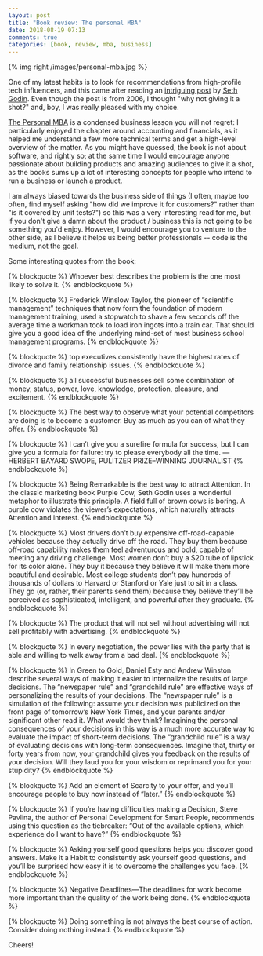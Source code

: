 ```yaml
---
layout: post
title: "Book review: The personal MBA"
date: 2018-08-19 07:13
comments: true
categories: [book, review, mba, business]
---
```


{% img right /images/personal-mba.jpg %}

One of my latest habits is to look for recommendations from high-profile
tech influencers, and this came after reading an [intriguing post](https://seths.blog/2006/04/the_personal_mb/)
by [Seth Godin](https://www.sethgodin.com/). Even though the post is from 2006,
I thought "why not giving it a shot?" and, boy, I was really pleased with my choice.

[The Personal MBA](https://www.amazon.co.uk/Personal-MBA-World-Class-Business-Education/dp/0670919535)
is a condensed business lesson you will not regret: I particularly enjoyed the
chapter around accounting and financials, as it helped me understand a few more
technical terms and get a high-level overview of the matter. As you might have guessed,
the book is not about software, and rightly so; at the same time I would encourage anyone passionate
about building products and amazing audiences to give it a shot, as the books sums
up a lot of interesting concepts for people who intend to run a business or launch
a product.

<!-- more -->


I am always biased towards the business side of things (I often, maybe too often, find myself asking
"how did we improve it for customers?" rather than "is it covered by unit tests?")
so this was a very interesting read for me, but if you don't give a damn about
the product / business this is not going to be something you'd enjoy. However, I would
encourage you to venture to the other side, as I believe it helps us being better
professionals -- code is the medium, not the goal.

Some interesting quotes from the book:

{% blockquote %}
Whoever best describes the problem is the one most likely to solve it.
{% endblockquote %}

{% blockquote %}
Frederick Winslow Taylor, the pioneer of “scientific management” techniques that now form the foundation of modern management training, used a stopwatch to shave a few seconds off the average time a workman took to load iron ingots into a train car. That should give you a good idea of the underlying mind-set of most business school management programs.
{% endblockquote %}

{% blockquote %}
top executives consistently have the highest rates of divorce and family relationship issues.
{% endblockquote %}

{% blockquote %}
all successful businesses sell some combination of money, status, power, love, knowledge, protection, pleasure, and excitement.
{% endblockquote %}

{% blockquote %}
The best way to observe what your potential competitors are doing is to become a customer. Buy as much as you can of what they offer.
{% endblockquote %}

{% blockquote %}
I can’t give you a surefire formula for success, but I can give you a formula for failure: try to please everybody all the time. —HERBERT BAYARD SWOPE, PULITZER PRIZE–WINNING JOURNALIST
{% endblockquote %}

{% blockquote %}
Being Remarkable is the best way to attract Attention. In the classic marketing book Purple Cow, Seth Godin uses a wonderful metaphor to illustrate this principle. A field full of brown cows is boring. A purple cow violates the viewer’s expectations, which naturally attracts Attention and interest.
{% endblockquote %}

{% blockquote %}
Most drivers don’t buy expensive off-road-capable vehicles because they actually drive off the road. They buy them because off-road capability makes them feel adventurous and bold, capable of meeting any driving challenge. Most women don’t buy a $20 tube of lipstick for its color alone. They buy it because they believe it will make them more beautiful and desirable. Most college students don’t pay hundreds of thousands of dollars to Harvard or Stanford or Yale just to sit in a class. They go (or, rather, their parents send them) because they believe they’ll be perceived as sophisticated, intelligent, and powerful after they graduate.
{% endblockquote %}

{% blockquote %}
The product that will not sell without advertising will not sell profitably with advertising.
{% endblockquote %}

{% blockquote %}
In every negotiation, the power lies with the party that is able and willing to walk away from a bad deal.
{% endblockquote %}

{% blockquote %}
In Green to Gold, Daniel Esty and Andrew Winston describe several ways of making it easier to internalize the results of large decisions. The “newspaper rule” and “grandchild rule” are effective ways of personalizing the results of your decisions. The “newspaper rule” is a simulation of the following: assume your decision was publicized on the front page of tomorrow’s New York Times, and your parents and/or significant other read it. What would they think? Imagining the personal consequences of your decisions in this way is a much more accurate way to evaluate the impact of short-term decisions. The “grandchild rule” is a way of evaluating decisions with long-term consequences. Imagine that, thirty or forty years from now, your grandchild gives you feedback on the results of your decision. Will they laud you for your wisdom or reprimand you for your stupidity?
{% endblockquote %}

{% blockquote %}
Add an element of Scarcity to your offer, and you’ll encourage people to buy now instead of “later.”
{% endblockquote %}

{% blockquote %}
If you’re having difficulties making a Decision, Steve Pavlina, the author of Personal Development for Smart People, recommends using this question as the tiebreaker: “Out of the available options, which experience do I want to have?”
{% endblockquote %}

{% blockquote %}
Asking yourself good questions helps you discover good answers. Make it a Habit to consistently ask yourself good questions, and you’ll be surprised how easy it is to overcome the challenges you face.
{% endblockquote %}

{% blockquote %}
Negative Deadlines—The deadlines for work become more important than the quality of the work being done.
{% endblockquote %}

{% blockquote %}
Doing something is not always the best course of action. Consider doing nothing instead.
{% endblockquote %}

Cheers!

